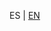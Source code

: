 <!-- MULTILANGUAJE MENU START -->
ES | [EN](https://lckpig.gitbook.io/practical-dev-handbook/typescript/integration-nestjs)
<!-- MULTILANGUAJE MENU END -->
